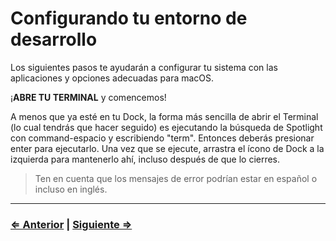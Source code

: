 ﻿# Configurando tu entorno de desarrollo

Los siguientes pasos te ayudarán a configurar tu sistema con las aplicaciones y opciones adecuadas para macOS.

¡**ABRE TU TERMINAL** y comencemos!

A menos que ya esté en tu Dock, la forma más sencilla de abrir el Terminal (lo cual tendrás que hacer seguido) es ejecutando la búsqueda de Spotlight con command-espacio y escribiendo "term". Entonces deberás presionar enter para ejecutarlo. Una vez que se ejecute, arrastra el ícono de Dock a la izquierda para mantenerlo ahí, incluso después de que lo cierres.

> Ten en cuenta que los mensajes de error podrían estar en español o incluso en inglés.

---

### [⇐ Anterior](../../README.md) | [Siguiente ⇒](./1-environment.md)
